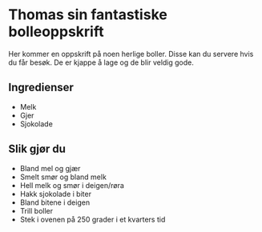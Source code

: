# Thomas sin fantastiske bolleoppskrift

Her kommer en oppskrift på noen herlige boller. Disse kan du servere hvis du får besøk. De er kjappe å lage og de blir veldig gode.

## Ingredienser

- Melk
- Gjer
- Sjokolade

## Slik gjør du

- Bland mel og gjær
- Smelt smør og bland melk
- Hell melk og smør i deigen/røra
- Hakk sjokolade i biter
- Bland bitene i deigen
- Trill boller
- Stek i ovenen på 250 grader i et kvarters tid

